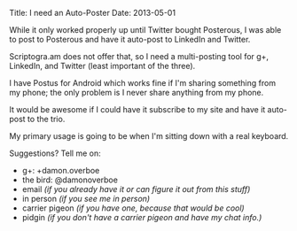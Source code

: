 Title: I need an Auto-Poster
Date: 2013-05-01


While it only worked properly up until Twitter bought Posterous, I was able to post to Posterous and have it auto-post to LinkedIn and Twitter.

Scriptogra.am does not offer that, so I need a multi-posting tool for g+, LinkedIn, and Twitter (least important of the three).

I have Postus for Android which works fine if I'm sharing something from my phone; the only problem is I never share anything from my phone.

It would be awesome if I could have it subscribe to my site and have it auto-post to the trio.

My primary usage is going to be when I'm sitting down with a real keyboard.



Suggestions? Tell me on: 

+ g+: +damon.overboe
+ the bird: @damonoverboe
+ email *(if you already have it or can figure it out from this stuff)*
+ in person *(if you see me in person)*
+ carrier pigeon *(if you have one, because that would be cool)*
+ pidgin *(if you don't have a carrier pigeon and have my chat info.)*
